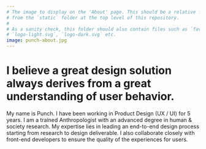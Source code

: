 ```yaml
---
# The image to display on the 'About' page. This should be a relative file path
# from the `static` folder at the top level of this repository.
#
# As a sanity check, this folder should also contain files such as `favicon.svg`,
# `logo-light.svg`, `logo-dark.svg` etc.
image: punch-about.jpg
---
```


# I believe a great design solution always derives from a great understanding of user behavior.

My name is Punch. I have been working in Product Design (UX / UI) for 5 years. I
am a trained Anthropologist with an advanced degree in human & society research.
My expertise lies in leading an end-to-end design process starting from research
to design deliverable. I also collaborate closely with front-end developers to
ensure the quality of the experiences for users.
